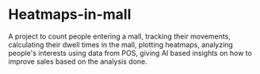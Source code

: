 # Heatmaps-in-mall
A project to count people entering a mall, tracking their movements, calculating their dwell times in the mall, plotting heatmaps, analyzing people's interests using data from POS, giving AI based insights on how to improve sales based on the analysis done. 
